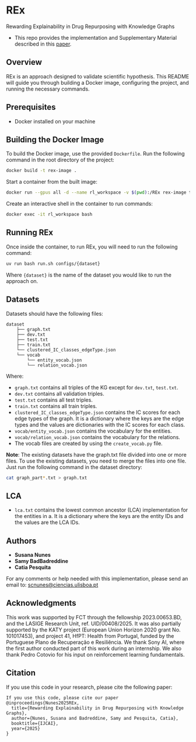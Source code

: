 # REx
Rewarding Explainability in Drug Repurposing with Knowledge Graphs

- This repo provides the implementation and Supplementary Material described in this [paper](https://liseda-lab.github.io/assets/pdf/2025IJCAI_RewardingExplainability.pdf).

## Overview
REx is an approach designed to validate scientific hypothesis. This README will guide you through building a Docker image, configuring the project, and running the necessary commands.

## Prerequisites
- Docker installed on your machine

## Building the Docker Image
To build the Docker image, use the provided `Dockerfile`. Run the following command in the root directory of the project:

```sh
docker build -t rex-image .
```
Start a container from the built image:

```sh
docker run --gpus all -d --name rl_workspace -v $(pwd):/REx rex-image tail -f /dev/null

```

Create an interactive shell in the container to run commands:

```sh
docker exec -it rl_workspace bash
```

## Running REx
Once inside the container, to run REx, you will need to run the following command:

```sh
uv run bash run.sh configs/{dataset}
```

Where `{dataset}` is the name of the dataset you would like to run the approach on. 

## Datasets 
Datasets should have the following files:
```
dataset
    ├── graph.txt
    ├── dev.txt
    ├── test.txt
    ├── train.txt
    └── clustered_IC_classes_edgeType.json
    └── vocab
        └── entity_vocab.json
        └── relation_vocab.json
```

Where:
- `graph.txt` contains all triples of the KG except for `dev.txt`, `test.txt`.
- `dev.txt` contains all validation triples.
- `test.txt` contains all test triples.
- `train.txt` contains all train triples.
- `clustered_IC_classes_edgeType.json` contains the IC scores for each edge types of the graph. It is a dictionary where the keys are the edge types and the values are dictionaries with the IC scores for each class.
- `vocab/entity_vocab.json` contains the vocabulary for the entities.
- `vocab/relation_vocab.json` contains the vocabulary for the relations.
- The vocab files are created by using the `create_vocab.py` file.


**Note**: The existing datasets have the graph.txt file divided into one or more files. To use the existing datasets, you need to merge the files into one file. Just run the following command in the dataset directory:

```sh
cat graph_part*.txt > graph.txt

```

## LCA
- `lca.txt` contains the lowest common ancestor (LCA) implementation for the entities in a. It is a dictionary where the keys are the entity IDs and the values are the LCA IDs.

## Authors
- __Susana Nunes__
- __Samy BadBadreddine__
- __Catia Pesquita__

For any comments or help needed with this implementation, please send an email to: scnunes@ciencias.ulisboa.pt

## Acknowledgments
This work was supported by FCT through the fellowship 2023.00653.BD, and the LASIGE Research Unit, ref. UID/00408/2025. It was also partially supported by the KATY project (European Union Horizon 2020 grant No. 101017453), and project 41, HfPT: Health from Portugal, funded by the Portuguese Plano de Recuperação e Resiliência. We thank Sony AI, where the first author conducted part of this work during an internship. We also thank Pedro Cotovio for his input on reinforcement learning fundamentals. 

## Citation
If you use this code in your research, please cite the following paper:

```
If you use this code, please cite our paper
@inproceedings{Nunes2025REx,
  title={Rewarding Explainability in Drug Repurposing with Knowledge Graphs},
  author={Nunes, Susana and Badreddine, Samy and Pesquita, Catia},
  booktitle={IJCAI},
  year={2025}
}
```
